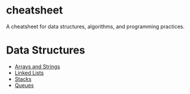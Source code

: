 # cheatsheet
A cheatsheet for data structures, algorithms, and programming practices.

# Data Structures
* [Arrays and Strings](arrays-and-strings/arrays-and-strings.md)
* [Linked Lists](linked-lists/linked-lists.md)
* [Stacks](stacks/stacks.md)
* [Queues](queues/queues.md)
